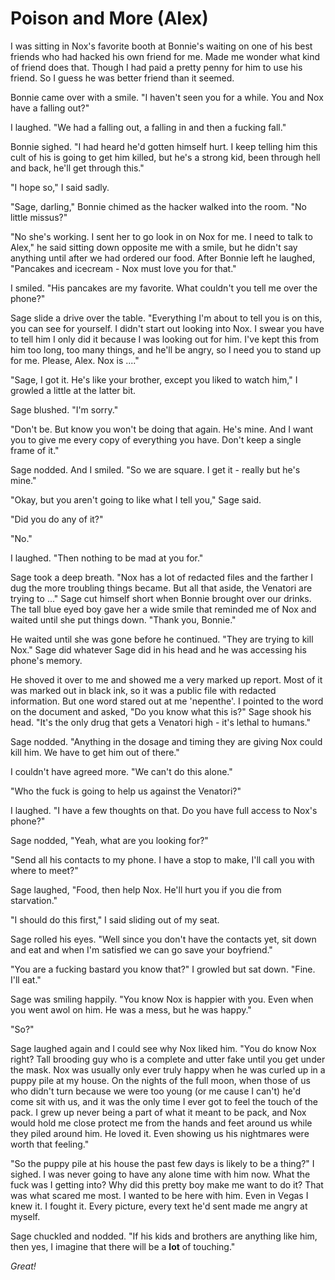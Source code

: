 # Poison and More (Alex)

I was sitting in Nox's favorite booth at Bonnie's waiting on one of his best friends who had hacked his own friend for me. Made me wonder what kind of friend does that. Though I had paid a pretty penny for him to use his friend. So I guess he was better friend than it seemed.

Bonnie came over with a smile. "I haven't seen you for a while. You and Nox have a falling out?"

I laughed. "We had a falling out, a falling in and then a fucking fall."

Bonnie sighed. "I had heard he'd gotten himself hurt. I keep telling him this cult of his is going to get him killed, but he's a strong kid, been through hell and back, he'll get through this."

"I hope so," I said sadly.

"Sage, darling," Bonnie chimed as the hacker walked into the room. "No little missus?"

"No she's working. I sent her to go look in on Nox for me. I need to talk to Alex," he said sitting down opposite me with a smile, but he didn't say anything until after we had ordered our food. After Bonnie left he laughed, "Pancakes and icecream - Nox must love you for that."

I smiled. "His pancakes are my favorite. What couldn't you tell me over the phone?"

Sage slide a drive over the table. "Everything I'm about to tell you is on this, you can see for yourself. I didn't start out looking into Nox. I swear you have to tell him I only did it because I was looking out for him. I've kept this from him too long, too many things, and he'll be angry, so I need you to stand up for me. Please, Alex. Nox is ...."

"Sage, I got it. He's like your brother, except you liked to watch him," I growled a little at the latter bit.

Sage blushed. "I'm sorry."

"Don't be. But know you won't be doing that again. He's mine. And I want you to give me every copy of everything you have. Don't keep a single frame of it."

Sage nodded. And I smiled. "So we are square. I get it - really but he's mine."

"Okay, but you aren't going to like what I tell you," Sage said.

"Did you do any of it?"

"No."

I laughed. "Then nothing to be mad at you for."

Sage took a deep breath. "Nox has a lot of redacted files and the farther I dug the more troubling things became. But all that aside, the Venatori are trying to ..."  Sage cut himself short when Bonnie brought over our drinks. The tall blue eyed boy gave her a wide smile that reminded me of Nox and waited until she put things down. "Thank you, Bonnie."

He waited until she was gone before he continued. "They are trying to kill Nox." Sage did whatever Sage did in his head and he was accessing his phone's memory. 

He shoved it over to me and showed me a very marked up report. Most of it was marked out in black ink, so it was a public file with redacted information. But one word stared out at me 'nepenthe'. I pointed to the word on the document and asked, "Do you know what this is?" Sage shook his head. "It's the only drug that gets a Venatori high - it's lethal to humans."

Sage nodded. "Anything in the dosage and timing they are giving Nox could kill him. We have to get him out of there."

I couldn't have agreed more. "We can't do this alone."

"Who the fuck is going to help us against the Venatori?"

I laughed. "I have a few thoughts on that. Do you have full access to Nox's phone?"

Sage nodded, "Yeah, what are you looking for?"

"Send all his contacts to my phone. I have a stop to make, I'll call you with where to meet?"

Sage laughed, "Food, then help Nox. He'll hurt you if you die from starvation."

"I should do this first," I said sliding out of my seat.

Sage rolled his eyes. "Well since you don't have the contacts yet, sit down and eat and when I'm satisfied we can go save your boyfriend."

"You are a fucking bastard you know that?" I growled but sat down. "Fine. I'll eat."

Sage was smiling happily. "You know Nox is happier with you. Even when you went awol on him. He was a mess, but he was happy."

"So?"

Sage laughed again and I could see why Nox liked him. "You do know Nox right? Tall brooding guy who is a complete and utter fake until you get under the mask. Nox was usually only ever truly happy when he was curled up in a puppy pile at my house. On the nights of the full moon, when those of us who didn't turn because we were too young (or me cause I can't) he'd come sit with us, and it was the only time I ever got to feel the touch of the pack. I grew up never being a part of what it meant to be pack, and Nox would hold me close protect me from the hands and feet around us while they piled around him. He loved it. Even showing us his nightmares were worth that feeling."

"So the puppy pile at his house the past few days is likely to be a thing?" I sighed. I was never going to have any alone time with him now. What the fuck was I getting into? Why did this pretty boy make me want to do it? That was what scared me most. I wanted to be here with him. Even in Vegas I knew it. I fought it. Every picture, every text he'd sent made me angry at myself.

Sage chuckled and nodded. "If his kids and brothers are anything like him, then yes, I imagine that there will be a **lot** of touching."

_Great!_

